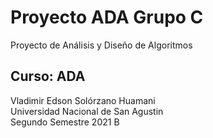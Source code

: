 # Proyecto ADA Grupo C
Proyecto de Análisis y Diseño de Algoritmos

## Curso: ADA
Vladimir Edson Solórzano Huamani\
Universidad Nacional de San Agustin\
Segundo Semestre 2021 B
